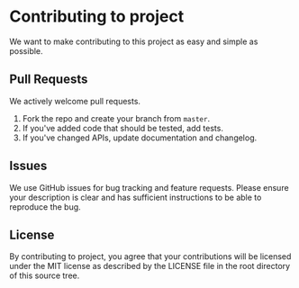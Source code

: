 # Contributing to project

We want to make contributing to this project as easy and simple as possible.

## Pull Requests

We actively welcome pull requests.

1. Fork the repo and create your branch from `master`.
2. If you've added code that should be tested, add tests.
3. If you've changed APIs, update documentation and changelog.

## Issues

We use GitHub issues for bug tracking and feature requests. Please ensure your description is clear and has sufficient instructions to be able to reproduce the bug.

## License

By contributing to project, you agree that your contributions will be licensed under the MIT license as described by the LICENSE file in the root directory of this source tree.
